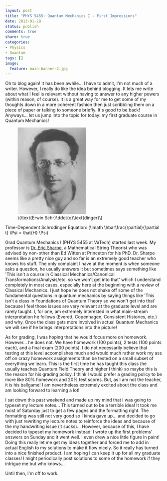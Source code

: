 ```yaml
---
layout: post
title: "PHYS 5455: Quantum Mechanics I - First Impressions"
date: 2013-01-28
status: publish
comments: true
share: true
categories:
- Physics
- Quantum
tags: []
image:
  feature: main-banner-2.jpg
---
```


Oh to blog again! It has been awhile... I have to admit, I'm not much of a writer. However, I really do like the idea behind blogging. It lets me write about what I feel is relevant without having to answer to any higher powers (within reason, of course). It is a great way for me to get some of my thoughts down in a more coherent fashion then just scribbling them on a piece of paper or talking to someone briefly. It's good to be back! Anyways... let us jump into the topic for today: my first graduate course in Quantum Mechanics!

<figure>
	<img src="/images/Erwin_Schrodinger.jpg" />
	<figcaption>\(\text{Erwin Schr}\ddot{o}\text{dinger}\)</figcaption>
</figure>

Time-Dependent Schrodinger Equation: \(\imath \hbar\frac{\partial}{\partial t} \Psi = \hat{H} \Psi\)

Grad Quantum Mechanics I (PHYS 5455 at VaTech) started last week. My professor is <a target="_blank" href="http://www.phys.vt.edu/~ersharpe/">Dr. Eric Sharpe</a>, a Mathematical String Theorist who was advised by non-other than Ed Witten at Princeton for his PhD. Dr. Sharpe seems like a pretty nice guy and so far is an extremely good teacher who knows his stuff. The only complaint I have at the moment is when someone asks a question, he usually answers it but sometimes says something like 'This isn't a course in Classical Mechanics/Canonical Transformations/Analysis/etc. so we won't get into that' which I understand completely in most cases, especially here at the beginning with a review of Classical Mechanics. I just hope he does not shake off some of the fundamental questions in quantum mechanics by saying things like 'This isn't a class in Foundations of Quantum Theory so we won't get into that' because I feel those issues are very relevant at the graduate level and are rarely taught. I, for one, am extremely interested in what main-stream interpretation he follows (Everett, Copenhagen, Consistent Histories, etc.) and why. Once the class gets more involved in actual Quantum Mechanics we will see if he brings interpretations into the picture!

As for grading, I was hoping that he would focus more on homework. However... he does not. We have homework (100 points), 2 tests (100 points each), and a final exam (200 points). I do not necessarily believe that testing at this level accomplishes much and would much rather work my ass off on crazy homework assignments than be tested on a small subset of everything we learn. This is the first time he has taught this class (he usually teaches Quantum Field Theory and higher I think) so maybe this is the reason for his grading policy. I think I would prefer a grading policy to be more like 80% homework and 20% test scores. But, as I am not the teacher, it is his ballgame! I am nevertheless extremely excited about the class and am looking forward to learning a lot!

I sat down this past weekend and made up my mind that I was going to typeset my lecture notes... This turned out to be a terrible idea! It took me most of Saturday just to get a few pages and the formatting right. The formatting was still not very good so I kinda gave up... and decided to go with just rewriting my lecture notes to reinforce the ideas and because of the my handwriting issue (it sucks)... However, because of this, I have decided to typeset my homework instead! I wrote up the first problems' answers on Sunday and it went well. I even drew a nice little figure in paint! Doing this really let me get my ideas together and forced me to add in actual English to my solutions to make it flow nicely. So it really has turned into a nice finished product. I am hoping I can keep it up for all my graduate classes! I might periodically post solutions to some of the homework if they intrigue me but who knows...

Until then, I'm off to work.
